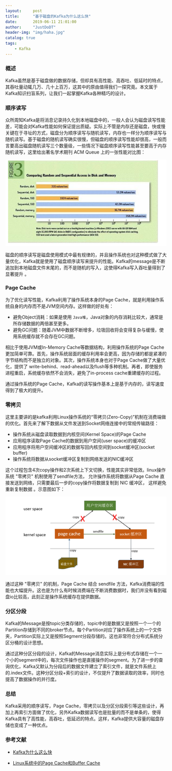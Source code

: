 ```yaml
---
layout:     post
title:      "基于磁盘的Kafka为什么这么快"
date:       2019-06-11 21:01:00
author:     "JustDoDT"
header-img: "img/haha.jpg"
catalog: true
tags:
    - Kafka
---
```




### 概述

Kafka虽然是基于磁盘做的数据存储，但却具有高性能、高吞吐、低延时的特点，其吞吐量动辄几万、几十上百万，这其中的原由值得我们一探究竟。本文属于Kafka知识扫盲系列，让我们一起掌握Kafka各种精巧的设计。

### 顺序读写

众所周知Kafka是将消息记录持久化到本地磁盘中的，一般人会认为磁盘读写性能差，可能会对Kafka性能如何保证提出质疑。实际上不管是内存还是磁盘，快或慢关键在于寻址的方式，磁盘分为顺序读写与随机读写，内存也一样分为顺序读写与随机读写。基于磁盘的随机读写确实很慢，但磁盘的顺序读写性能却很高，一般而言要高出磁盘随机读写三个数量级，一些情况下磁盘顺序读写性能甚至要高于内存随机读写，这里给出著名学术期刊 ACM Queue 上的一张性能对比图：

![Kafka](/img/Kafka/Kafka_为啥这么快1.png) 



磁盘的顺序读写是磁盘使用模式中最有规律的，并且操作系统也对这种模式做了大量优化，Kafka就是使用了磁盘顺序读写来提升的性能。Kafka的message是不断追加到本地磁盘文件末尾的，而不是随机的写入，这使得Kafka写入吞吐量得到了显著提升 。

### Page Cache

为了优化读写性能，Kafka利用了操作系统本身的Page Cache，就是利用操作系统自身的内存而不是JVM空间内存。这样做的好处有： 

- 避免Object消耗：如果是使用 `Java堆`，Java对象的内存消耗比较大，通常是所存储数据的两倍甚至更多。
- 避免GC问题：随着JVM中数据不断增多，垃圾回收将会变得复杂与缓慢，使用系统缓存就不会存在GC问题。

相比于使用JVM或In-Memory Cache等数据结构，利用操作系统的Page Cache更加简单可靠。首先，操作系统层面的缓存利用率会更高，因为存储的都是紧凑的字节结构而不是独立的对象。其次，操作系统本身也对于Page Cache做了大量优化，提供了 write-behind、read-ahead以及flush等多种机制。再者，即使服务进程重启，系统缓存依然不会消失，避免了in-process cache重建缓存的过程。

通过操作系统的Page Cache，Kafka的读写操作基本上是基于内存的，读写速度得到了极大的提升。

### 零拷贝

这里主要讲的是kafka利用Linux操作系统的“零拷贝(Zero-Copy)”机制在消费端做的优化。首先来了解下数据从文件发送到Socket网络连接中的常规传输路径：

- 操作系统从磁盘读取数据到内核空间(Kernel Space)的Page Cache
- 应用程序读取Page Cache的数据到用户空间(user space)的缓冲区
- 应用程序将用户空间缓冲区的数据写回内核空间到socket缓冲区(socket buffer)
- 操作系统将数据从socket缓冲区复制到网络发送的NIC缓冲区

这个过程包含4次copy操作和2次系统上下文切换，性能其实非常低效。linux操作系统 "零拷贝" 机制使用了sendfile方法， 允许操作系统将数据从Page Cache 直接发送到网络，只需要最后一步的copy操作将数据复制到 NIC 缓冲区， 这样避免重新复制数据 。示意图如下：

![Kafka](/img/Kafka/Kafka_为啥这么快2.png) 

通过这种 "零拷贝" 的机制，Page Cache 结合 sendfile 方法，Kafka消费端的性能也大幅提升。这也是为什么有时候消费端在不断消费数据时，我们并没有看到磁盘io比较高，此刻正是操作系统缓存在提供数据。

### 分区分段

Kafka的Message是按topic分类存储的，topic中的是数据又是按照一个一个的Partition存储到不同的broker节点。每个Partition对应了操作系统上的一个文件夹，Partition实际上又是按照Segment分段存储的。这也非常符合分布式系统分区分桶的设计思想。

通过这种分区分段的设计，Kafka的Message消息实际上是分布式存储在一个一个小的segment中的，每次文件操作也是直接操作的segment。为了进一步的查询优化，Kafka又默认为分段后的数据文件建立了索引文件，就是文件系统上的.index文件。这种分区分段+索引的设计，不仅提升了数据读取的效率，同时也提高了数据操作的并行度。

### 总结

Kafka采用的顺序读写，Page Cache，零拷贝以及分区分段索引等这些设计，再加上再索引方面做了优化，另外Kafka数据读写也是批量的而不是单条的，使得Kafka具有了高性能，高吞吐，低延迟的特点。这样，Kafka提供大容量的磁盘存储也变成了一种优点。

### 参考文献

- [Kafka为什么这么快](<https://www.codercto.com/a/80867.html>)

- [Linux系统中的Page Cache和Buffer Cache](<https://justdodt.github.io/2019/06/09/Linux%E7%B3%BB%E7%BB%9F%E4%B8%AD%E7%9A%84Page-Cache%E5%92%8CBuffer-Cache/>)



